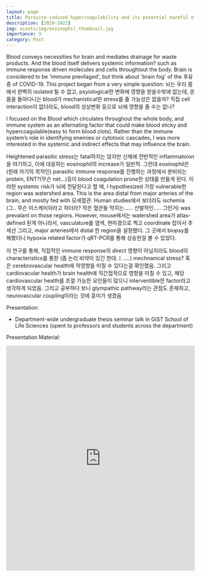 ```yaml
---
layout: page
title: Parasite-induced hypercoagulability and its potential harmful effect on cerebrovascular system
description: [2020-2022] 
img: assets/img/eosinophil_thumbnail.jpg
importance: 3
category: Past
---
```


Blood conveys necessities for brain and mediates drainage for waste products. And the blood itself delivers systemic information? such as immune response driven molecules and cells throughtout the body. Brain is considered to be 'immune previlaged', but think about 'brain fog' of the 후유증 of COVID-19. This project began from a very simple question: 뇌는 우리 몸에서 완벽히 isolated 될 수 없고, psyiological한 변화에 영향을 받을수밖에 없는데, 온몸을 돌아다니는 blood가 mechanistical한 stress를 줄 가능성은 없을까? 직접 cell interaction이 없더라도, blood의 성상변화 등으로 뇌에 영향을 줄 수는 없나?

I focused on the Blood which circulates throughout the whole body, and immune system as an alternating factor that could make blood sticky and hypercoagulable(easy to form blood clots). Rather than the immune system’s role in identifying enemies or cytotoxic cascades, I was more interested in the systemic and indirect effects that may influence the brain.

Heightened parasitic stress는 fatal하지는 않지만 신체에 전반적인 inflammatoion을 야기하고, 이에 대응하는 eosinophil의 increase가 일반적. 그런데 eosinophil은 (원래 자기의 목적인) parasitic immune response를 진행하는 과정에서 분비되는 protein, ENT?(무슨 net...)등이 blood coagulation prone한 상태를 만들게 된다. 이러한 systemic risk가 뇌에 전달된다고 할 때, I hypothesized 가장 vulnerable한 region was watershed area. This is the area distal from major arteries of the brain, and mostly fed with 모세혈관. Human studies에서 보더라도 ischemia (그.. 무슨 이스케미아라고 하더라? 작은 혈관들 막히는...... 산발적인..... 그런거) was prevalant on those regions. However, mouse에서는 watershed area가 atlas-defined 된게 아니라서, vasculature를 염색, 현미경으로 찍고 coordinate 잡아서 추세선 그리고, major arteries에서 distal 한 region을 설정했다. 그 곳에서 biopsy를 해봤더니 hypoxia related factor가 qRT-PCR를 통해 상승한걸 볼 수 있었다.

이 연구를 통해, 직접적인 immune response의 direct 영향이 아닐지라도 blood의 characteristics를 통한 (좀 논리 비약이 있긴 한데.ㅣ.....) mechnanical stress? 혹은 cerebrovascular health에 악영향을 미칠 수 있다는걸 확인했음. 그리고 cardiovacular health가 brain health에 직간접적으로 영향을 미칠 수 있고, 해당 cardiovascular health를 조절 가능한 요인들이 많으니 interventible한 factor라고 생각하게 되었음. 그리고 공부하다 보니 glympathic pathway라는 관점도 존재하고, neurovascular coupling이라는 것에 흥미가 생겼음

Presentation:
- Department-wide undergraduate thesis seminar talk in GIST School of Life Sciences (opent to professors and students across the department)

Presentation Material:
<div style="position:relative; padding-top: 0;">
  <iframe
    src="https://drive.google.com/file/d/1w0emlieyUD88ti_X7bfvEqgD41AO0XH4/preview"
    width="100%"
    height="600"
    allow="autoplay"
    style="border:0;">
  </iframe>
</div>
